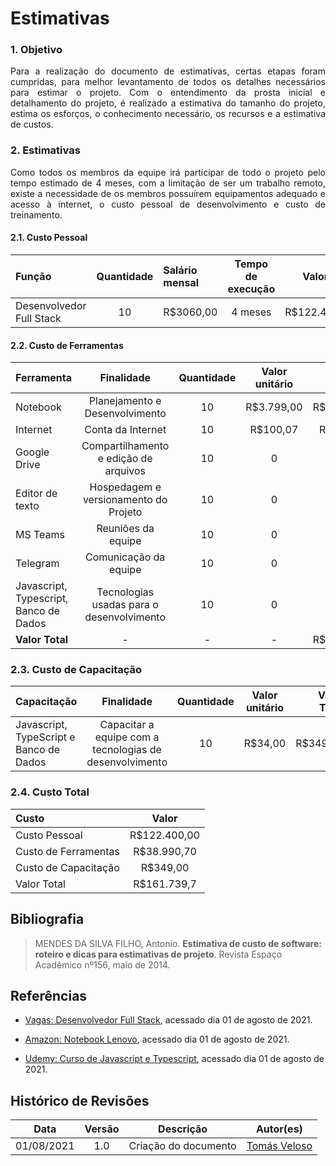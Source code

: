 # Estimativas

### 1. Objetivo 

<p align = "justify"> Para a realização do documento de estimativas, certas etapas foram cumpridas, para melhor levantamento de todos os detalhes necessários para estimar o projeto. Com o entendimento da prosta inicial e detalhamento do projeto, é realizado a estimativa do tamanho do projeto, estima os esforços, o conhecimento necessário, os recursos e a estimativa de custos. </p> 

### 2. Estimativas 

<p align = "justify"> Como todos os membros da equipe irá participar de todo o projeto pelo tempo estimado de 4 meses, com a limitação de ser um trabalho remoto, existe a necessidade de os membros possuírem equipamentos adequado e acesso à internet, o custo pessoal de desenvolvimento e custo de treinamento. </p> 
 
#### 2.1. Custo Pessoal 

| **Função** | **Quantidade** | **Salário mensal** | **Tempo de execução** | **Valor Total** | 
| :--- | :---: | :--- | :---: | ---: | 
| Desenvolvedor Full Stack| 10 | R$3060,00 | 4 meses | R$122.400,00 | 
 
#### 2.2. Custo de Ferramentas 
 
| **Ferramenta** | **Finalidade** | **Quantidade** | **Valor unitário** |**Valor** | 
| :--- | :---: | :---: | :---: | ---: | 
| Notebook | Planejamento e Desenvolvimento | 10 | R$3.799,00 | R$37.990,00 | 
| Internet | Conta da Internet | 10 | R$100,07 | R$1.000,70 | 
| Google Drive |Compartilhamento e edição de arquivos | 10 | 0 | R$0,00 | 
| Editor de texto | Hospedagem e versionamento do Projeto | 10 | 0 | R$0,00 | 
| MS Teams | Reuniões da equipe | 10 | 0 | R$0,00 | 
| Telegram | Comunicação da equipe | 10 | 0 | R$0,00 | 
| Javascript, Typescript, Banco de Dados | Tecnologias usadas para o desenvolvimento | 10 | 0 | R$0,00 | 
| **Valor Total** | - | - | - | R$38.990,70 | 

### 2.3. Custo de Capacitação 

| **Capacitação** | **Finalidade** | **Quantidade** | **Valor unitário** |**Valor Total** | 
| :--- | :---: | :---: | :---: | ---: | 
| Javascript, TypeScript e Banco de Dados | Capacitar a equipe com a tecnologias de desenvolvimento | 10 | R$34,00 | R$349,00 | 
 
### 2.4. Custo Total 

| **Custo** | **Valor** | 
| :--- | :---: | 
| Custo Pessoal | R$122.400,00 | 
| Custo de Ferramentas | R$38.990,70 | 
| Custo de Capacitação | R$349,00 | 
| Valor Total | R$161.739,7 | 

## Bibliografia 

>MENDES DA SILVA FILHO, Antonio. **Estimativa de custo de software: roteiro e dicas para estimativas de projeto**. Revista Espaço Acadêmico nº156, maio de 2014. 

## Referências 

* [Vagas: Desenvolvedor Full Stack](https://www.vagas.com.br/cargo/desenvolvedor-full-stack), acessado dia 01 de agosto de 2021. 

* [Amazon: Notebook Lenovo](https://www.amazon.com.br/Notebook-Lenovo-Ultrafino-ideapad-S145/dp/B08CPYLTN3?ref_=Oct_d_otopr_d_16364755011&pd_rd_w=zYl0z&), acessado dia 01 de agosto de 2021. 

* [Udemy: Curso de Javascript e Typescript](https://www.udemy.com/course/curso-de-javascript-moderno-do-basico-ao-avancado/), acessado dia 01 de agosto de 2021. 

## Histórico de Revisões 

| Data | Versão | Descrição | Autor(es) | 
| :----: | :----: | :----: | :----: | 
| 01/08/2021 | 1.0 | Criação do documento | [Tomás Veloso](https://github.com/tomasvelos0) | 